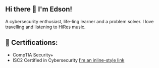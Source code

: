 ## Hi there 👋 I'm Edson!
A cybersecurity enthusiast, life-ling learner and a problem solver. I love travelling and listening to HiRes music. 

## 📄 Certifications:
- CompTIA Security+
- ISC2 Certified in Cybersecurity
[I'm an inline-style link](https://www.google.com)
<!--
**edsonencinas/edsonencinas** is a ✨ _special_ ✨ repository because its `README.md` (this file) appears on your GitHub profile.

Here are some ideas to get you started:

- 🔭 I’m currently working on ...
- 🌱 I’m currently learning ...
- 👯 I’m looking to collaborate on ...
- 🤔 I’m looking for help with ...
- 💬 Ask me about ...
- 📫 How to reach me: ...
- 😄 Pronouns: ...
- ⚡ Fun fact: ...
-->
